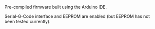 Pre-compiled firmware built using the Arduino IDE.

Serial-G-Code interface and EEPROM are enabled (but EEPROM has not been tested currently).
